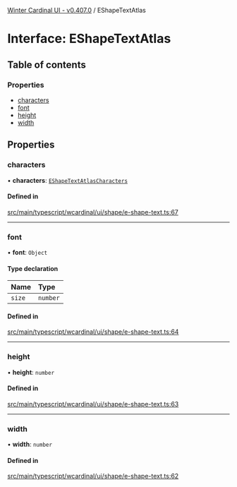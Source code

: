[Winter Cardinal UI - v0.407.0](../index.md) / EShapeTextAtlas

# Interface: EShapeTextAtlas

## Table of contents

### Properties

- [characters](EShapeTextAtlas.md#characters)
- [font](EShapeTextAtlas.md#font)
- [height](EShapeTextAtlas.md#height)
- [width](EShapeTextAtlas.md#width)

## Properties

### characters

• **characters**: [`EShapeTextAtlasCharacters`](../index.md#eshapetextatlascharacters)

#### Defined in

[src/main/typescript/wcardinal/ui/shape/e-shape-text.ts:67](https://github.com/winter-cardinal/winter-cardinal-ui/blob/v0.407.0/src/main/typescript/wcardinal/ui/shape/e-shape-text.ts#L67)

___

### font

• **font**: `Object`

#### Type declaration

| Name | Type |
| :------ | :------ |
| `size` | `number` |

#### Defined in

[src/main/typescript/wcardinal/ui/shape/e-shape-text.ts:64](https://github.com/winter-cardinal/winter-cardinal-ui/blob/v0.407.0/src/main/typescript/wcardinal/ui/shape/e-shape-text.ts#L64)

___

### height

• **height**: `number`

#### Defined in

[src/main/typescript/wcardinal/ui/shape/e-shape-text.ts:63](https://github.com/winter-cardinal/winter-cardinal-ui/blob/v0.407.0/src/main/typescript/wcardinal/ui/shape/e-shape-text.ts#L63)

___

### width

• **width**: `number`

#### Defined in

[src/main/typescript/wcardinal/ui/shape/e-shape-text.ts:62](https://github.com/winter-cardinal/winter-cardinal-ui/blob/v0.407.0/src/main/typescript/wcardinal/ui/shape/e-shape-text.ts#L62)
